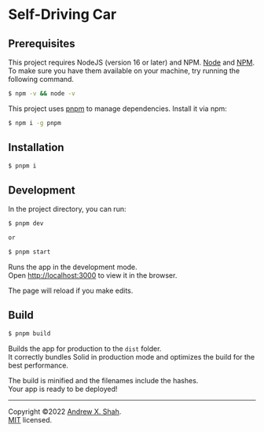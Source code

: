 # Self-Driving Car

## Prerequisites

This project requires NodeJS (version 16 or later) and NPM.
[Node](http://nodejs.org/) and [NPM](https://npmjs.org/).
To make sure you have them available on your machine,
try running the following command.

```bash
$ npm -v && node -v
```

This project uses [pnpm](https://pnpm.io/) to manage dependencies. Install it via npm:

```bash
$ npm i -g pnpm
```

## Installation

```bash
$ pnpm i
```

## Development

In the project directory, you can run:

```bash
$ pnpm dev

or

$ pnpm start

```

Runs the app in the development mode.<br>
Open [http://localhost:3000](http://localhost:3000) to view it in the browser.

The page will reload if you make edits.<br>

## Build

```bash
$ pnpm build
```

Builds the app for production to the `dist` folder.<br>
It correctly bundles Solid in production mode and optimizes the build for the best performance.

The build is minified and the filenames include the hashes.<br>
Your app is ready to be deployed!

<hr>

Copyright ©2022 [Andrew X. Shah](https://github.com/kito0).<br>
[MIT](https://github.com/kito0/self-driving-car/blob/master/LICENSE) licensed.
